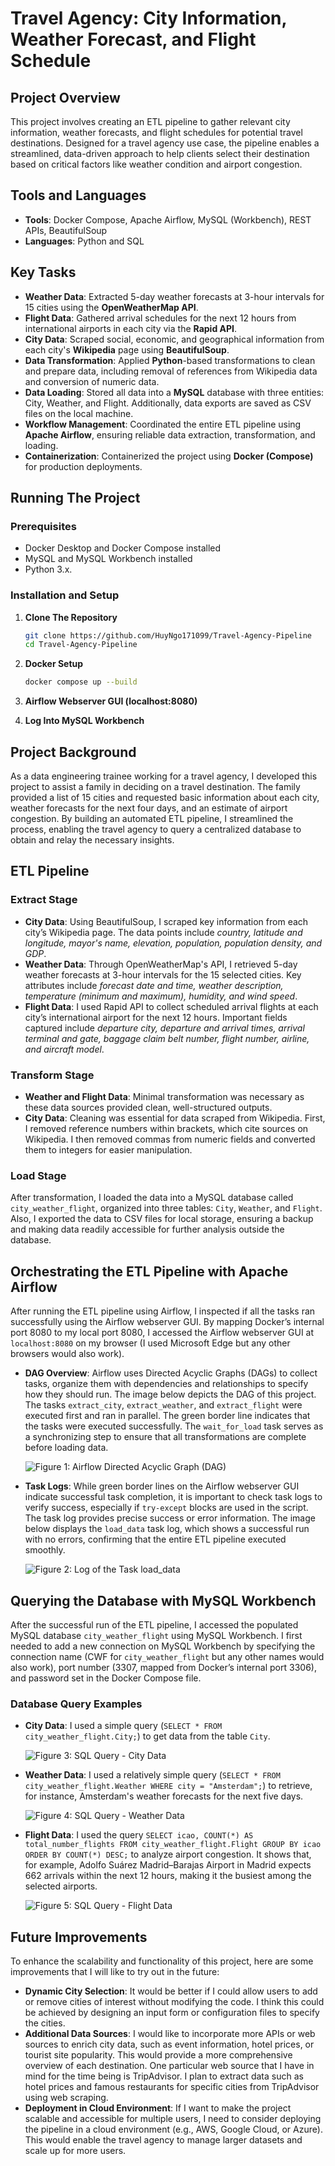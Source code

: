 # Travel Agency: City Information, Weather Forecast, and Flight Schedule

## Project Overview

This project involves creating an ETL pipeline to gather relevant city information, weather forecasts, and flight schedules for potential travel destinations. Designed for a travel agency use case, the pipeline enables a streamlined, data-driven approach to help clients select their destination based on critical factors like weather condition and airport congestion.

## Tools and Languages

- **Tools**: Docker Compose, Apache Airflow, MySQL (Workbench), REST APIs, BeautifulSoup
- **Languages**: Python and SQL

## Key Tasks

- **Weather Data**: Extracted 5-day weather forecasts at 3-hour intervals for 15 cities using the **OpenWeatherMap API**.
- **Flight Data**: Gathered arrival schedules for the next 12 hours from international airports in each city via the **Rapid API**.
- **City Data**: Scraped social, economic, and geographical information from each city's **Wikipedia** page using **BeautifulSoup**.
- **Data Transformation**: Applied **Python**-based transformations to clean and prepare data, including removal of references from Wikipedia data and conversion of numeric data.
- **Data Loading**: Stored all data into a **MySQL** database with three entities: City, Weather, and Flight. Additionally, data exports are saved as CSV files on the local machine.
- **Workflow Management**: Coordinated the entire ETL pipeline using **Apache Airflow**, ensuring reliable data extraction, transformation, and loading.
- **Containerization**: Containerized the project using **Docker (Compose)** for production deployments.

## Running The Project

### Prerequisites

- Docker Desktop and Docker Compose installed
- MySQL and MySQL Workbench installed
- Python 3.x. 

### Installation and Setup

1. **Clone The Repository**

   ```sh
   git clone https://github.com/HuyNgo171099/Travel-Agency-Pipeline
   cd Travel-Agency-Pipeline 

2. **Docker Setup**

   ```sh
   docker compose up --build

3. **Airflow Webserver GUI (localhost:8080)**

4. **Log Into MySQL Workbench**

## Project Background

As a data engineering trainee working for a travel agency, I developed this project to assist a family in deciding on a travel destination. The family provided a list of 15 cities and requested basic information about each city, weather forecasts for the next four days, and an estimate of airport congestion. By building an automated ETL pipeline, I streamlined the process, enabling the travel agency to query a centralized database to obtain and relay the necessary insights.

## ETL Pipeline

### Extract Stage

- **City Data**: Using BeautifulSoup, I scraped key information from each city’s Wikipedia page. The data points include *country, latitude and longitude, mayor's name, elevation, population, population density, and GDP*.
- **Weather Data**: Through OpenWeatherMap's API, I retrieved 5-day weather forecasts at 3-hour intervals for the 15 selected cities. Key attributes include *forecast date and time, weather description, temperature (minimum and maximum), humidity, and wind speed*.
- **Flight Data**: I used Rapid API to collect scheduled arrival flights at each city’s international airport for the next 12 hours. Important fields captured include *departure city, departure and arrival times, arrival terminal and gate, baggage claim belt number, flight number, airline, and aircraft model*.

### Transform Stage

- **Weather and Flight Data**: Minimal transformation was necessary as these data sources provided clean, well-structured outputs.
- **City Data**: Cleaning was essential for data scraped from Wikipedia. First, I removed reference numbers within brackets, which cite sources on Wikipedia. I then removed commas from numeric fields and converted them to integers for easier manipulation.

### Load Stage

After transformation, I loaded the data into a MySQL database called `city_weather_flight`, organized into three tables: `City`, `Weather`, and `Flight`. Also, I exported the data to CSV files for local storage, ensuring a backup and making data readily accessible for further analysis outside the database.

## Orchestrating the ETL Pipeline with Apache Airflow

After running the ETL pipeline using Airflow, I inspected if all the tasks ran successfully using the Airflow webserver GUI. By mapping Docker’s internal port 8080 to my local port 8080, I accessed the Airflow webserver GUI at `localhost:8080` on my browser (I used Microsoft Edge but any other browsers would also work). 

- **DAG Overview**: Airflow uses Directed Acyclic Graphs (DAGs) to collect tasks, organize them with dependencies and relationships to specify how they should run. The image below depicts the DAG of this project. The tasks `extract_city`, `extract_weather`, and `extract_flight` were executed first and ran in parallel. The green border line indicates that the tasks were executed successfully. The `wait_for_load` task serves as a synchronizing step to ensure that all transformations are complete before loading data.

    ![Figure 1: Airflow Directed Acyclic Graph (DAG)](images/airflow_dag.png)

- **Task Logs**: While green border lines on the Airflow webserver GUI indicate successful task completion, it is important to check task logs to verify success, especially if `try-except` blocks are used in the script. The task log provides precise success or error information. The image below displays the `load_data` task log, which shows a successful run with no errors, confirming that the entire ETL pipeline executed smoothly.

    ![Figure 2: Log of the Task load_data](images/log.png)

## Querying the Database with MySQL Workbench

After the successful run of the ETL pipeline, I accessed the populated MySQL database `city_weather_flight` using MySQL Workbench. I first needed to add a new connection on MySQL Workbench by specifying the connection name (CWF for `city_weather_flight` but any other names would also work), port number (3307, mapped from Docker’s internal port 3306), and password set in the Docker Compose file.

### Database Query Examples

- **City Data**: I used a simple query (`SELECT * FROM city_weather_flight.City;`) to get data from the table `City`. 

    ![Figure 3: SQL Query - City Data](images/query_city.png)

- **Weather Data**: I used a relatively simple query (`SELECT * FROM city_weather_flight.Weather WHERE city = "Amsterdam";`) to retrieve, for instance, Amsterdam's weather forecasts for the next five days.

    ![Figure 4: SQL Query - Weather Data](images/query_weather.png)

- **Flight Data**: I used the query `SELECT icao, COUNT(*) AS total_number_flights FROM city_weather_flight.Flight GROUP BY icao ORDER BY COUNT(*) DESC;` to analyze airport congestion. It shows that, for example, Adolfo Suárez Madrid–Barajas Airport in Madrid expects 662 arrivals within the next 12 hours, making it the busiest among the selected airports.

    ![Figure 5: SQL Query - Flight Data](images/query_flight.png)

## Future Improvements

To enhance the scalability and functionality of this project, here are some improvements that I will like to try out in the future:

- **Dynamic City Selection**: It would be better if I could allow users to add or remove cities of interest without modifying the code. I think this could be achieved by designing an input form or configuration files to specify the cities.
- **Additional Data Sources**: I would like to incorporate more APIs or web sources to enrich city data, such as event information, hotel prices, or tourist site popularity. This would provide a more comprehensive overview of each destination. One particular web source that I have in mind for the time being is TripAdvisor. I plan to extract data such as hotel prices and famous restaurants for specific cities from TripAdvisor using web scraping.
- **Deployment in Cloud Environment**: If I want to make the project scalable and accessible for multiple users, I need to consider deploying the pipeline in a cloud environment (e.g., AWS, Google Cloud, or Azure). This would enable the travel agency to manage larger datasets and scale up for more users.
